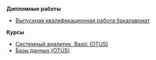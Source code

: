 ﻿
**Дипломные работы** 

 - [Выпускная квалификационная работа
   бакалавриат](https://github.com/dmatwe/projects/tree/main/%D0%92%D0%9A%D0%A0_%D0%B1%D0%B8%D0%B7%D0%BD%D0%B5%D1%81_%D0%B0%D0%BD%D0%B0%D0%BB%D0%B8%D1%82%D0%B8%D0%BA%D0%B0)

**Курсы**

 - [Системный аналитик. Basic
   (OTUS)](https://github.com/dmatwe/projects/tree/main/OTUS_SA_BASIC)
 - [Базы данных
   (OTUS)](https://github.com/dmatwe/projects/tree/main/OTUS_BD)

